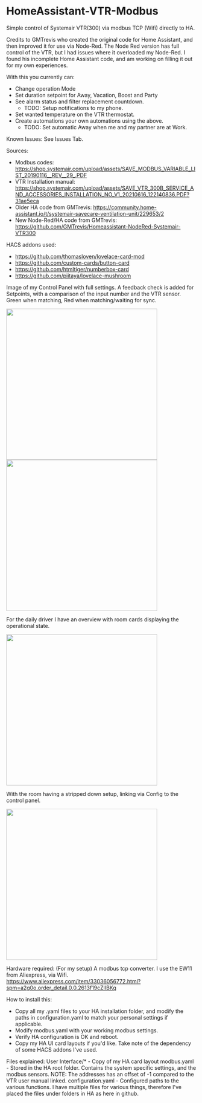 # HomeAssistant-VTR-Modbus
Simple control of Systemair VTR(300) via modbus TCP (Wifi) directly to HA.

Credits to GMTrevis who created the original code for Home Assistant, and then improved it for use via Node-Red.
The Node Red version has full control of the VTR, but I had issues where it overloaded my Node-Red. 
I found his incomplete Home Assistant code, and am working on filling it out for my own experiences.

With this you currently can:
- Change operation Mode
- Set duration setpoint for Away, Vacation, Boost and Party
- See alarm status and filter replacement countdown.
  - TODO: Setup notifications to my phone.
- Set wanted temperature on the VTR thermostat.
- Create automations your own automations using the above. 
  - TODO: Set automatic Away when me and my partner are at Work. 

Known Issues:
See Issues Tab.


Sources:
* Modbus codes: https://shop.systemair.com/upload/assets/SAVE_MODBUS_VARIABLE_LIST_20190116__REV__29_.PDF
* VTR Installation manual: https://shop.systemair.com/upload/assets/SAVE_VTR_300B_SERVICE_AND_ACCESSORIES_INSTALLATION_NO_V1_20210616_122140836.PDF?31ae5eca
* Older HA code from GMTrevis: https://community.home-assistant.io/t/systemair-savecare-ventilation-unit/229653/2 
* New Node-Red/HA code from GMTrevis: https://github.com/GMTrevis/Homeassistant-NodeRed-Systemair-VTR300

HACS addons used:
* https://github.com/thomasloven/lovelace-card-mod
* https://github.com/custom-cards/button-card
* https://github.com/htmltiger/numberbox-card
* https://github.com/piitaya/lovelace-mushroom

Image of my Control Panel with full settings. A feedback check is added for Setpoints, with a comparison of the input number and the VTR sensor. Green when matching, Red when matching/waiting for sync.

<img src="https://user-images.githubusercontent.com/58105460/212980334-ebb6171f-e2f8-463c-b7aa-30d927fd5b3e.png" width="400">
<img src="https://user-images.githubusercontent.com/58105460/212980462-d8833cf8-0271-4090-b510-cd9a067c1393.png" width="400">



For the daily driver I have an overview with room cards displaying the operational state.

<img src="https://user-images.githubusercontent.com/58105460/211211807-b32b8dc6-8816-4dd9-9e3c-e7384acd6bf9.png" width="400">

With the room having a stripped down setup, linking via Config to the control panel.

<img src="https://user-images.githubusercontent.com/58105460/211211838-831058e2-42f3-409c-b5d5-5fb6a4974f4a.png" width="400">



Hardware required: (For my setup)
A modbus tcp converter. I use the EW11 from Aliexpress, via Wifi.
https://www.aliexpress.com/item/33036056772.html?spm=a2g0o.order_detail.0.0.2613f19cZlIBKq

How to install this:
- Copy all my .yaml files to your HA installation folder, and modify the paths in configuration.yaml to match your personal settings if applicable.
- Modify modbus.yaml with your working modbus settings.
- Verify HA configuration is OK and reboot. 
- Copy my HA UI card layouts if you'd like. Take note of the dependency of some HACS addons I've used.

Files explained:
User Interface/* - Copy of my HA card layout
modbus.yaml - Stored in the HA root folder. Contains the system specific settings, and the modbus sensors. NOTE: The addresses has an offset of -1 compared to the VTR user manual linked.
configuration.yaml - Configured paths to the various functions. I have multiple files for various things, therefore I've placed the files under folders in HA as here in github.



